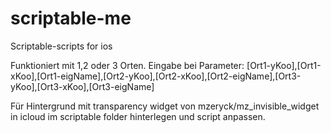 # scriptable-me
Scriptable-scripts for ios

Funktioniert mit 1,2 oder 3 Orten.
Eingabe bei Parameter: [Ort1-yKoo],[Ort1-xKoo],[Ort1-eigName],[Ort2-yKoo],[Ort2-xKoo],[Ort2-eigName],[Ort3-yKoo],[Ort3-xKoo],[Ort3-eigName]

Für Hintergrund mit transparency widget von mzeryck/mz_invisible_widget in icloud im scriptable folder hinterlegen und script anpassen.
